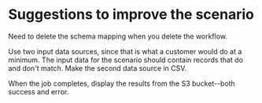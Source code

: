 # Suggestions to improve the scenario

Need to delete the schema mapping when you delete the workflow.

Use two input data sources, since that is what a customer would do at a minimum. The input data for the scenario should contain records that do 
and don't match. Make the second data source in CSV.

When the job completes, display the results from the S3 bucket--both success and error.